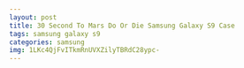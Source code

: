 ```yaml
---
layout: post
title: 30 Second To Mars Do Or Die Samsung Galaxy S9 Case
tags: samsung galaxy s9
categories: samsung
img: 1LKc4QjFvITkmRnUVXZilyTBRdC28ypc-
---
```

